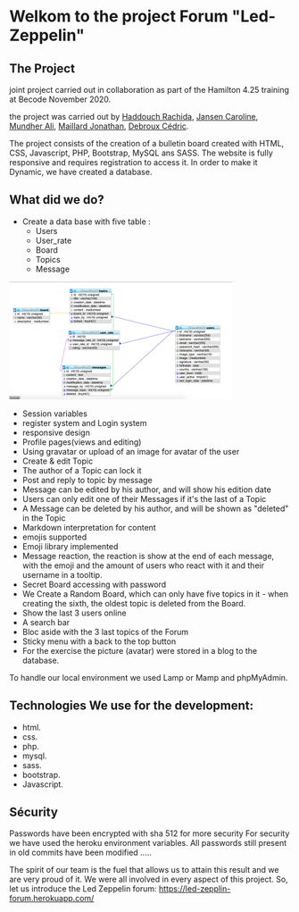 # Welkom to the project Forum "Led-Zeppelin"

## The Project

joint project carried out in collaboration as part of the Hamilton 4.25 training at Becode November 2020.

the project was carried out by [Haddouch Rachida](https://github.com/Sanamanel), [Jansen Caroline](https://github.com/iCarolinei), [Mundher Ali](https://github.com/AliMundher), [Maillard Jonathan](https://github.com/JonathanMaillard), [Debroux Cédric](https://github.com/Cedricdebroux).



The project consists of the creation of a bulletin board created with HTML, CSS, Javascript, PHP, Bootstrap, MySQL ans SASS. 
The website is fully responsive and requires registration to access it.
In order to make it Dynamic, we have created a database.


## What did we do?

* Create a data base with five table :
  * Users
  * User_rate
  * Board
  * Topics
  * Message

![Data-base-shema](https://github.com/Sanamanel/Forum/blob/main/Readme/Data_base.png)

* Session variables
* register system and Login system 
* responsive design
* Profile pages(views and editing)
* Using gravatar or upload of an image for avatar of the user
* Create & edit Topic
* The author of a Topic can lock it 
* Post and reply to topic  by message
* Message can be edited by his author, and will show his edition date
* Users can only edit one of their Messages if it's the last of a Topic
* A Message can be deleted by his author, and will be shown as "deleted" in the Topic
* Markdown interpretation for content
* emojis supported
* Emoji library implemented
* Message reaction, the reaction is show at the end of each message, with the emoji and the amount of users who react with it and their username in a tooltip.
* Secret Board accessing with password
* We Create a Random Board, which can only have five topics in it - when creating the sixth, the oldest topic is deleted from the Board.
* Show the last 3 users online
* A search bar 
* Bloc aside with the 3 last topics  of the Forum
* Sticky menu with a back to the top button
* For the exercise the picture (avatar) were stored in a blog to the database.

To handle our local environment we used Lamp or Mamp and phpMyAdmin.

## Technologies We use for the development:
* html.
* css.
* php.
* mysql.
* sass.
* bootstrap.
* Javascript.

## Sécurity

Passwords have been encrypted with sha 512 for more security
For security we have used the heroku environment variables. 
All passwords still present in old commits have been modified .....

The spirit of our team is the fuel that allows us to attain  this result and we are very proud of it.
We were all involved in every aspect of this project. 
So,  let us introduce the Led Zeppelin forum: https://led-zepplin-forum.herokuapp.com/
